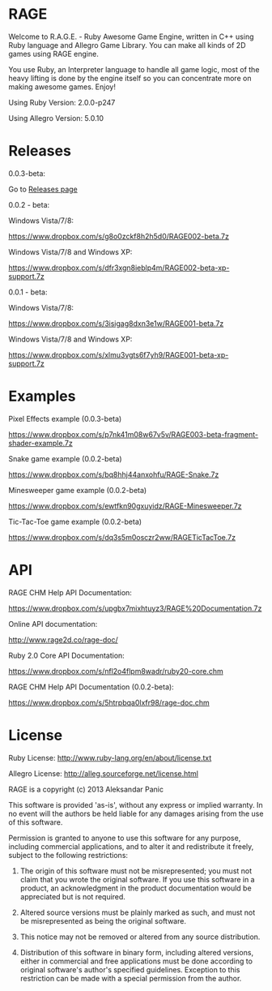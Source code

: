 RAGE
====

Welcome to R.A.G.E. - Ruby Awesome Game Engine, written in C++ using Ruby language and Allegro Game Library.
You can make all kinds of 2D games using RAGE engine.

You use Ruby, an Interpreter language to handle all game logic, most of the heavy lifting is done by the engine itself
so you can concentrate more on making awesome games. Enjoy!

Using Ruby Version: 2.0.0-p247

Using Allegro Version: 5.0.10

Releases
====

0.0.3-beta:

Go to [Releases page](https://github.com/ArekX/RAGE/releases)

0.0.2 - beta:

Windows Vista/7/8:

https://www.dropbox.com/s/g8o0zckf8h2h5d0/RAGE002-beta.7z


Windows Vista/7/8 and Windows XP:

https://www.dropbox.com/s/dfr3xgn8ieblp4m/RAGE002-beta-xp-support.7z

0.0.1 - beta:

Windows Vista/7/8:

https://www.dropbox.com/s/3isigag8dxn3e1w/RAGE001-beta.7z

Windows Vista/7/8 and Windows XP:

https://www.dropbox.com/s/xlmu3vgts6f7yh9/RAGE001-beta-xp-support.7z

Examples
====

Pixel Effects example (0.0.3-beta)

https://www.dropbox.com/s/p7nk41m08w67v5v/RAGE003-beta-fragment-shader-example.7z

Snake game example (0.0.2-beta)

https://www.dropbox.com/s/bq8hhj44anxohfu/RAGE-Snake.7z

Minesweeper game example (0.0.2-beta)

https://www.dropbox.com/s/ewtfkn90gxuyidz/RAGE-Minesweeper.7z

Tic-Tac-Toe game example (0.0.2-beta)

https://www.dropbox.com/s/dq3s5m0osczr2ww/RAGETicTacToe.7z

API
====

RAGE CHM Help API Documentation:

https://www.dropbox.com/s/upgbx7mixhtuyz3/RAGE%20Documentation.7z

Online API documentation:

http://www.rage2d.co/rage-doc/

Ruby 2.0 Core API Documentation:

https://www.dropbox.com/s/nfl2o4flpm8wadr/ruby20-core.chm

RAGE CHM Help API Documentation (0.0.2-beta):

https://www.dropbox.com/s/5htrpbqa0lxfr98/rage-doc.chm

License
====

Ruby License: http://www.ruby-lang.org/en/about/license.txt

Allegro License: http://alleg.sourceforge.net/license.html

RAGE is a copyright (c) 2013 Aleksandar Panic


This software is provided 'as-is', without any express or implied
warranty. In no event will the authors be held liable for any damages
arising from the use of this software.


Permission is granted to anyone to use this software for any purpose,
including commercial applications, and to alter it and redistribute it
freely, subject to the following restrictions:


1. The origin of this software must not be misrepresented; you must not claim that you wrote the original software. If you use this software in a product, an acknowledgment in the product documentation would be appreciated but is not required.


2. Altered source versions must be plainly marked as such, and must not be misrepresented as being the original software.


3. This notice may not be removed or altered from any source distribution.


4. Distribution of this software in binary form, including altered versions, either in commercial and free applications must be done according to original software's author's specified guidelines. Exception to this restriction can be made with a special permission from the author.
